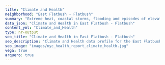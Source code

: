 ```yaml
---
title: "Climate and Health"
neighborhood: "East Flatbush - Flatbush"
summary: "Extreme heat, coastal storms, flooding and episodes of elevated ozone are climate-related hazards that may increase with climate change and have important public health impacts in New York City. Extreme weather can cause power outages, which also threaten public health. This report provides neighborhood indicators of climate-related hazards, vulnerability and health impacts."
data_json: "Climate and Health in East Flatbush - Flatbush"
content_yml: "Climate_and_Health"
type: nr-output
seo_title: "Climate and Health in East Flatbush - Flatbush"
seo_description: "Climate and Health data profile for the East Flatbush - Flatbush neighborhood of NYC."
seo_image: "images/nyc_health_report_climate_health.jpg"
vega: true
arquero: true
---
```

